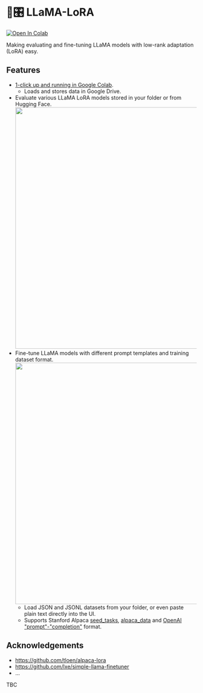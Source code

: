 # 🦙🎛️ LLaMA-LoRA

<a href="https://colab.research.google.com/github/zetavg/LLaMA-LoRA/blob/main/LLaMA_LoRA.ipynb" target="_parent"><img src="https://colab.research.google.com/assets/colab-badge.svg" alt="Open In Colab"/></a>

Making evaluating and fine-tuning LLaMA models with low-rank adaptation (LoRA) easy.


## Features

* [1-click up and running in Google Colab](https://colab.research.google.com/github/zetavg/LLaMA-LoRA/blob/main/LLaMA_LoRA.ipynb).
  * Loads and stores data in Google Drive.
* Evaluate various LLaMA LoRA models stored in your folder or from Hugging Face.<br /><a href="https://user-images.githubusercontent.com/3784687/230273443-3b1738ca-fbc4-427b-a1e6-9dabca160288.mp4"><img width="640px" src="https://user-images.githubusercontent.com/3784687/230272844-09f7a35b-46bf-4101-b15d-4ddf243b8bef.gif" /></a>
* Fine-tune LLaMA models with different prompt templates and training dataset format.<br /><a href="https://user-images.githubusercontent.com/3784687/230276439-d729f900-c8c3-47b8-b6f6-93a5cfcecbe8.mp4"><img width="640px" src="https://user-images.githubusercontent.com/3784687/230277315-9a91d983-1690-4594-9d54-912eda8963ee.gif" /></a>
  * Load JSON and JSONL datasets from your folder, or even paste plain text directly into the UI.
  * Supports Stanford Alpaca [seed_tasks](https://github.com/tatsu-lab/stanford_alpaca/blob/main/seed_tasks.jsonl), [alpaca_data](https://github.com/tatsu-lab/stanford_alpaca/blob/main/alpaca_data.json) and [OpenAI "prompt"-"completion"](https://platform.openai.com/docs/guides/fine-tuning/data-formatting) format.


## Acknowledgements

* https://github.com/tloen/alpaca-lora
* https://github.com/lxe/simple-llama-finetuner
* ...

TBC
